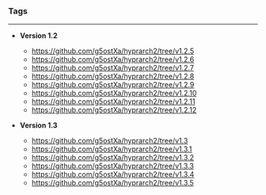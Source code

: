 ### Tags
---
- **Version 1.2**
  - https://github.com/g5ostXa/hyprarch2/tree/v1.2.5
  - https://github.com/g5ostXa/hyprarch2/tree/v1.2.6
  - https://github.com/g5ostXa/hyprarch2/tree/v1.2.7
  - https://github.com/g5ostXa/hyprarch2/tree/v1.2.8
  - https://github.com/g5ostXa/hyprarch2/tree/v1.2.9
  - https://github.com/g5ostXa/hyprarch2/tree/v1.2.10
  - https://github.com/g5ostXa/hyprarch2/tree/v1.2.11
  - https://github.com/g5ostXa/hyprarch2/tree/v1.2.12

- **Version 1.3**
  - https://github.com/g5ostXa/hyprarch2/tree/v1.3
  - https://github.com/g5ostXa/hyprarch2/tree/v1.3.1
  - https://github.com/g5ostXa/hyprarch2/tree/v1.3.2
  - https://github.com/g5ostXa/hyprarch2/tree/v1.3.3
  - https://github.com/g5ostXa/hyprarch2/tree/v1.3.4
  - https://github.com/g5ostXa/hyprarch2/tree/v1.3.5